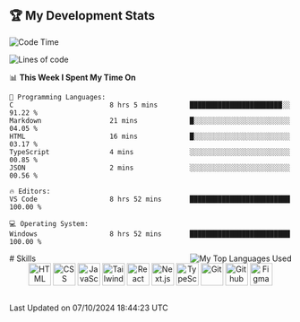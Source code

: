 ## 🏆 My Development Stats

<!--START_SECTION:waka-->
![Code Time](http://img.shields.io/badge/Code%20Time-451%20hrs%2058%20mins-blue)

![Lines of code](https://img.shields.io/badge/From%20Hello%20World%20I%27ve%20Written-129.5%20thousand%20lines%20of%20code-blue)

📊 **This Week I Spent My Time On** 

```text
💬 Programming Languages: 
C                        8 hrs 5 mins        ███████████████████████░░   91.22 % 
Markdown                 21 mins             █░░░░░░░░░░░░░░░░░░░░░░░░   04.05 % 
HTML                     16 mins             █░░░░░░░░░░░░░░░░░░░░░░░░   03.17 % 
TypeScript               4 mins              ░░░░░░░░░░░░░░░░░░░░░░░░░   00.85 % 
JSON                     2 mins              ░░░░░░░░░░░░░░░░░░░░░░░░░   00.56 % 

🔥 Editors: 
VS Code                  8 hrs 52 mins       █████████████████████████   100.00 % 

💻 Operating System: 
Windows                  8 hrs 52 mins       █████████████████████████   100.00 % 
```

<img align="right" alt="My Top Languages Used" src="https://github-readme-stats.vercel.app/api/top-langs/?username=ayushmxxn&theme=github_dark&show_icons=true&layout=compact&border_color=21262d&border_radius=6" />
# Skills

<div align="center">
  <img align="top" alt="HTML" width="40px" src="https://skillicons.dev/icons?i=html" />
  <img align="top" alt="CSS" width="40px" src="https://skillicons.dev/icons?i=css" />
  <img align="top" alt="JavaScript" width="40px" src="https://skillicons.dev/icons?i=js" />
  <img align="top" alt="Tailwind" width="40px" src="https://skillicons.dev/icons?i=tailwind" />
  <img align="top" alt="React" width="40px" src="https://skillicons.dev/icons?i=react" />
  <img align="top" alt="Next.js" width="40px" src="https://skillicons.dev/icons?i=nextjs" />
  <img align="top" alt="TypeScript" width="40px" src="https://skillicons.dev/icons?i=typescript" />
  <img align="top" alt="Git" width="40px" src="https://skillicons.dev/icons?i=git" />
  <img align="top" alt="Github" width="40px" src="https://skillicons.dev/icons?i=github" />
  <img align="top" alt="Figma" width="40px" src="https://skillicons.dev/icons?i=figma" />
</div>

<br>

 Last Updated on 07/10/2024 18:44:23 UTC
<!--END_SECTION:waka-->
